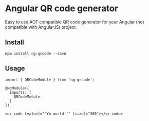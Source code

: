 # Angular QR code generator
Easy to use AOT compatible QR code generator for your Angular (not compatible with AngularJS) project.

## Install
    npm install ng-qrcode --save

## Usage
```
import { QRCodeModule } from 'ng-qrcode';

@NgModule({
  imports: [
    QRCodeModule
  ]
})
```
```
<qr-code [value]="'Yo world!'" [size]="300"></qr-code>
```
